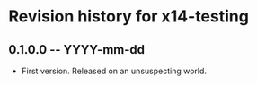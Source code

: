 # Revision history for x14-testing

## 0.1.0.0 -- YYYY-mm-dd

* First version. Released on an unsuspecting world.
